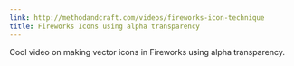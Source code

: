 ```yaml
---
link: http://methodandcraft.com/videos/fireworks-icon-technique
title: Fireworks Icons using alpha transparency
---
```


Cool video on making vector icons in Fireworks using alpha transparency.
